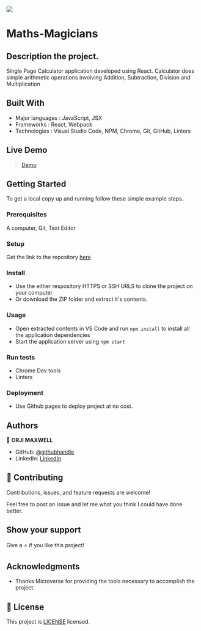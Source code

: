 ![](https://img.shields.io/badge/Microverse-blueviolet)

# Maths-Magicians

## Description the project.
Single Page Calculator application developed using React. Calculator does simple arithmetic operations involving Addition, Subtraction, Division and Multiplication 

## Built With

- Major languages : JavaScript, JSX
- Frameworks : React, Webpack
- Technologies : Visual Studio Code, NPM, Chrome, Git, GitHub, Linters

## Live Demo
> [Demo](https://math-magician-pink.vercel.app/)

## Getting Started

To get a local copy up and running follow these simple example steps.

### Prerequisites

A computer, Git, Text Editor

### Setup

Get the link to the repository [here](https://github.com/Maxwell011/Math-Magician.git)

### Install

- Use the either respository HTTPS or SSH URLS to clone the project on your computer
- Or download the ZIP folder and extract it's contents.

### Usage

- Open extracted contents in VS Code and run `npm install` to install all the application dependencies
- Start the application server using `npm start`

### Run tests

- Chrome Dev tools
- Linters

### Deployment

- Use Github pages to deploy project at no cost.

## Authors

👤 **ORJI MAXWELL**

- GitHub: [@githubhandle](https://github.com/Maxwell011)
- LinkedIn: [LinkedIn](https://www.linkedin.com/in/chukwuemeka-orji-50b766241/)

## 🤝 Contributing

Contributions, issues, and feature requests are welcome!

Feel free to post an issue and let me what you think I could have done better.

## Show your support

Give a ⭐️ if you like this project!

## Acknowledgments

- Thanks Microverse for providing the tools necessary to accomplish the project.

## 📝 License

This project is [LICENSE](./LICENSE) licensed.
